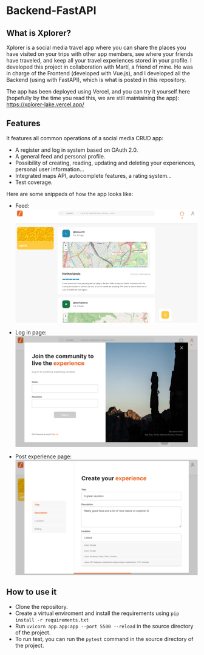# Backend-FastAPI

## What is Xplorer?
Xplorer is a social media travel app where you can share the places you have visited on your trips with other app members, see where your friends have traveled, and keep all your travel experiences stored in your profile. I developed this project in collaboration with Martí, a friend of mine. He was in charge of the Frontend (developed with Vue.js), and I developed all the Backend (using with FastAPI), which is what is posted in this repository.

The app has been deployed using Vercel, and you can try it yourself here (hopefully by the time you read this, we are still maintaining the app): https://xplorer-lake.vercel.app/

## Features

It features all common operations of a social media CRUD app:
* A register and log in system based on OAuth 2.0.
* A general feed and personal profile.
* Possibility of creating, reading, updating and deleting your experiences, personal user information...
* Integrated maps API, autocomplete features, a rating system...
* Test coverage.

Here are some snippeds of how the app looks like:

* Feed:
![alt_text](https://github.com/ygbuil/Backend-FastAPI/blob/master/images/feed.png)

* Log in page:
![alt_text](https://github.com/ygbuil/Backend-FastAPI/blob/master/images/log_in.png)

* Post experience page:
![alt_text](https://github.com/ygbuil/Backend-FastAPI/blob/master/images/post_experience.png)

## How to use it

* Clone the repository.
* Create a virtual enviroment and install the requirements using `pip install -r requirements.txt`
* Run `uvicorn app.app:app --port 5500 --reload` in the source directory of the project.
* To run test, you can run the `pytest` command in the source directory of the project.